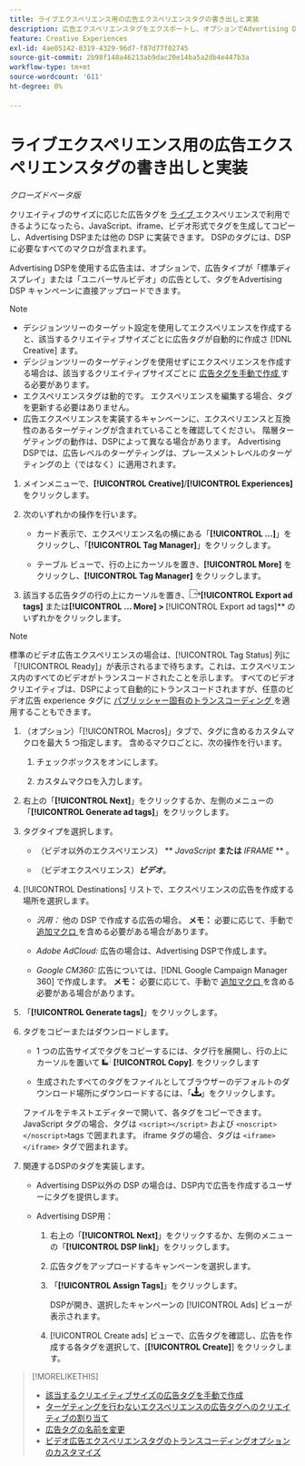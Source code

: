 ```yaml
---
title: ライブエクスペリエンス用の広告エクスペリエンスタグの書き出しと実装
description: 広告エクスペリエンスタグをエクスポートし、オプションでAdvertising DSP キャンペーンにアップロードする方法を説明します。
feature: Creative Experiences
exl-id: 4ae05142-8319-4329-96d7-f87d77f02745
source-git-commit: 2b98f148a46213ab9dac20e14ba5a2db4e447b3a
workflow-type: tm+mt
source-wordcount: '611'
ht-degree: 0%

---
```


# ライブエクスペリエンス用の広告エクスペリエンスタグの書き出しと実装

*クローズドベータ版*

クリエイティブのサイズに応じた広告タグを [ ライブ ](experience-about.md#experience-statuses) エクスペリエンスで利用できるようになったら、JavaScript、iframe、ビデオ形式でタグを生成してコピーし、Advertising DSPまたは他の DSP に実装できます。 DSPのタグには、DSPに必要なすべてのマクロが含まれます。

Advertising DSPを使用する広告主は、オプションで、広告タイプが「標準ディスプレイ」または「ユニバーサルビデオ」の広告として、タグをAdvertising DSP キャンペーンに直接アップロードできます。

>[!NOTE]
>
>* デシジョンツリーのターゲット設定を使用してエクスペリエンスを作成すると、該当するクリエイティブサイズごとに広告タグが自動的に作成さ [!DNL Creative] ます。
>* デシジョンツリーのターゲティングを使用せずにエクスペリエンスを作成する場合は、該当するクリエイティブサイズごとに [ 広告タグを手動で作成 ](experience-tag-create-manually.md) する必要があります。
>* エクスペリエンスタグは動的です。 エクスペリエンスを編集する場合、タグを更新する必要はありません。
>* 広告エクスペリエンスを実装するキャンペーンに、エクスペリエンスと互換性のあるターゲティングが含まれていることを確認してください。 階層ターゲティングの動作は、DSPによって異なる場合があります。 Advertising DSPでは、広告レベルのターゲティングは、プレースメントレベルのターゲティングの上（ではなく）に適用されます。

1. メインメニューで、**[!UICONTROL Creative]**/**[!UICONTROL Experiences]** をクリックします。

1. 次のいずれかの操作を行います。<!-- I see multiselect, but it's not actually working for me as of 2/3 so I don't know how exporting multiple tags works.-->

   * カード表示で、エクスペリエンス名の横にある「**[!UICONTROL ...]**」をクリックし、「**[!UICONTROL Tag Manager]**」をクリックします。

   * テーブル ビューで、行の上にカーソルを置き、**[!UICONTROL More]** をクリックし、**[!UICONTROL Tag Manager]** をクリックします。

1. 該当する広告タグの行の上にカーソルを置き、![ 広告タグの書き出し ](/help/creative/assets/export.png " 広告タグの書き出し ")**[!UICONTROL Export ad tags]** または&#x200B;**[!UICONTROL ... More] > &#x200B;** [!UICONTROL Export ad tags]** のいずれかをクリックします。

>[!NOTE]
>
>標準のビデオ広告エクスペリエンスの場合は、[!UICONTROL Tag Status] 列に「[!UICONTROL Ready]」が表示されるまで待ちます。これは、エクスペリエンス内のすべてのビデオがトランスコードされたことを示します。 すべてのビデオクリエイティブは、DSPによって自動的にトランスコードされますが、任意のビデオ広告 experience タグに [ パブリッシャー固有のトランスコーディング ](experience-tag-video-transcoding.md) を適用することもできます。

<!-- Tag Manager has only a list view, but no card view, as of 2/2. -->

1. （オプション）「[!UICONTROL Macros]」タブで、タグに含めるカスタムマクロを最大 5 つ指定します。 含めるマクロごとに、次の操作を行います。

   1. チェックボックスをオンにします。<!-- Explain more -->

   1. カスタムマクロを入力します。<!-- Explain more -->

1. 右上の「**[!UICONTROL Next]**」をクリックするか、左側のメニューの「**[!UICONTROL Generate ad tags]**」をクリックします。

1. タグタイプを選択します。

   * （ビデオ以外のエクスペリエンス） ** *JavaScript<!-- sic -->* **または** *IFRAME* ** <!-- sic -->。

   * （ビデオエクスペリエンス）***ビデオ***。

1. [!UICONTROL Destinations] リストで、エクスペリエンスの広告を作成する場所を選択します。

   * *汎用：* 他の DSP で作成する広告の場合。 **メモ：** 必要に応じて、手動で [ 追加マクロ ](/help/creative/creative-macros.md) を含める必要がある場合があります。

   * *Adobe AdCloud:* 広告の場合は、Advertising DSPで作成します。

   * *Google CM360:* 広告については、[!DNL Google Campaign Manager 360] で作成します。 **メモ：** 必要に応じて、手動で [ 追加マクロ ](/help/creative/creative-macros.md) を含める必要がある場合があります。

1. 「**[!UICONTROL Generate tags]**」をクリックします。

1. タグをコピーまたはダウンロードします。

   * 1 つの広告サイズでタグをコピーするには、タグ行を展開し、行の上にカーソルを置いて ![ コピー ](/help/creative/assets/copy.png " コピー ") **[!UICONTROL Copy]**.<!-- why diff than "Copy to clipboard icon used to copy macros for creatives? --> をクリックします

   * 生成されたすべてのタグをファイルとしてブラウザーのデフォルトのダウンロード場所にダウンロードするには、「![ タグをダウンロード ](/help/creative/assets/download.png " タグをダウンロード ")」をクリックします。

   ファイルをテキストエディターで開いて、各タグをコピーできます。 JavaScript タグの場合、タグは `<script></script>` および `<noscript></noscript>`tags で囲まれます。 iframe タグの場合、タグは `<iframe></iframe>` タグで囲まれます。

1. 関連するDSPのタグを実装します。

   * Advertising DSP以外の DSP の場合は、DSP内で広告を作成するユーザーにタグを提供します。

   * Advertising DSP用：

      1. 右上の「**[!UICONTROL Next]**」をクリックするか、左側のメニューの「**[!UICONTROL DSP link]**」をクリックします。

      1. 広告タグをアップロードするキャンペーンを選択します。

      1. 「**[!UICONTROL Assign Tags]**」をクリックします。

         DSPが開き、選択したキャンペーンの [!UICONTROL Ads] ビューが表示されます。

      1. [!UICONTROL Create ads] ビューで、広告タグを確認し、広告を作成する各タグを選択して、[**[!UICONTROL Create]**] をクリックします。

<!-- no way to get back to the Creative Tag Manager -- you have to click back through the main menu -->

<!-- Add this info, with descriptions:

## Ad tag formats

### JavaScript

### Iframe

-->

>[!MORELIKETHIS]
>
>* [ 該当するクリエイティブサイズの広告タグを手動で作成 ](experience-tag-create-manually.md)
>* [ ターゲティングを行わないエクスペリエンスの広告タグへのクリエイティブの割り当て ](experience-tag-assign-creatives.md)
>* [ 広告タグの名前を変更 ](experience-tag-rename.md)
>* [ ビデオ広告エクスペリエンスタグのトランスコーディングオプションのカスタマイズ ](experience-tag-video-transcoding.md)
